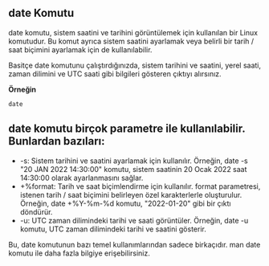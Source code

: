 ## date Komutu


date komutu, sistem saatini ve tarihini görüntülemek için kullanılan bir Linux komutudur. Bu komut ayrıca sistem saatini ayarlamak veya belirli bir tarih / saat biçimini ayarlamak için de kullanılabilir.

Basitçe date komutunu çalıştırdığınızda, sistem tarihini ve saatini, yerel saati, zaman dilimini ve UTC saati gibi bilgileri gösteren çıktıyı alırsınız. 


**Örneğin** 

```base
date
```

## date komutu birçok parametre ile kullanılabilir. Bunlardan bazıları:

-   -s: Sistem tarihini ve saatini ayarlamak için kullanılır. Örneğin, date -s "20 JAN 2022 14:30:00" komutu, sistem saatinin 20 Ocak 2022 saat 14:30:00 olarak ayarlanmasını sağlar.
-   +%format: Tarih ve saat biçimlendirme için kullanılır. format parametresi, istenen tarih / saat biçimini belirleyen özel karakterlerle oluşturulur. Örneğin,  date +%Y-%m-%d komutu, "2022-01-20" gibi bir çıktı döndürür.
-   -u: UTC zaman dilimindeki tarihi ve saati görüntüler. Örneğin, date -u komutu, UTC zaman dilimindeki tarihi ve saatini gösterir.

Bu, date komutunun bazı temel kullanımlarından sadece birkaçıdır. man date komutu ile daha fazla bilgiye erişebilirsiniz.